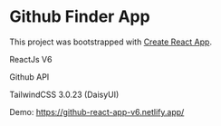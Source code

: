 # Github Finder App

This project was bootstrapped with [Create React App](https://github.com/facebook/create-react-app).

ReactJs V6

Github API

TailwindCSS 3.0.23 (DaisyUI)

Demo: https://github-react-app-v6.netlify.app/
